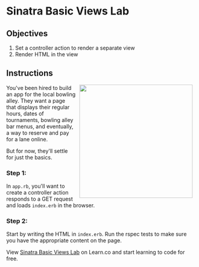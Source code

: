 # Sinatra Basic Views Lab

## Objectives

1. Set a controller action to render a separate view 
2. Render HTML in the view

## Instructions

<img src="https://s3.amazonaws.com/learn-verified/bowling.gif" hspace="10" align="right" width="300px">

You've been hired to build an app for the local bowling alley. They want a page that displays their regular hours, dates of tournaments, bowling alley bar menus, and eventually, a way to reserve and pay for a lane online.

But for now, they'll settle for just the basics.

### Step 1:

In `app.rb`, you'll want to create a controller action responds to a GET request and loads `index.erb` in the browser.

### Step 2:

Start by writing the HTML in `index.erb`. Run the rspec tests to make sure you have the appropriate content on the page.

<p data-visibility='hidden'>View <a href='https://learn.co/lessons/sinatra-basic-views-lab' title='Sinatra Basic Views Lab'>Sinatra Basic Views Lab</a> on Learn.co and start learning to code for free.</p>

